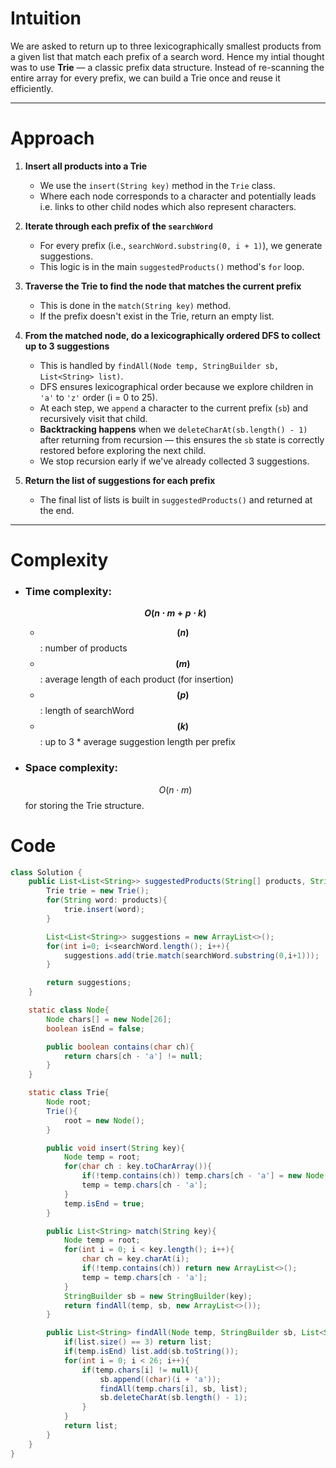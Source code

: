 # Intuition
We are asked to return up to three lexicographically smallest products from a given list that match each prefix of a search word. Hence my intial thought was to use **Trie** — a classic prefix data structure. Instead of re-scanning the entire array for every prefix, we can build a Trie once and reuse it efficiently.

---

# Approach

1. **Insert all products into a Trie**  
   - We use the `insert(String key)` method in the `Trie` class.  
   - Where each node corresponds to a character and potentially leads i.e. links to other child nodes which also represent characters.

2. **Iterate through each prefix of the `searchWord`**  
   - For every prefix (i.e., `searchWord.substring(0, i + 1)`), we generate suggestions.  
   - This logic is in the main `suggestedProducts()` method's `for` loop.

3. **Traverse the Trie to find the node that matches the current prefix**  
   - This is done in the `match(String key)` method.  
   - If the prefix doesn't exist in the Trie, return an empty list.

4. **From the matched node, do a lexicographically ordered DFS to collect up to 3 suggestions**  
   - This is handled by `findAll(Node temp, StringBuilder sb, List<String> list)`.  
   - DFS ensures lexicographical order because we explore children in `'a'` to `'z'` order (i = 0 to 25).  
   - At each step, we `append` a character to the current prefix (`sb`) and recursively visit that child.  
   - **Backtracking happens** when we `deleteCharAt(sb.length() - 1)` after returning from recursion — this ensures the `sb` state is correctly restored before exploring the next child.  
   - We stop recursion early if we've already collected 3 suggestions.


5. **Return the list of suggestions for each prefix**  
   - The final list of lists is built in `suggestedProducts()` and returned at the end.

---

# Complexity
- ### Time complexity:  
  **$$O(n \cdot m + p \cdot k)$$** 
  - **$$(n)$$**: number of products  
  - **$$(m)$$**: average length of each product (for insertion)  
  - **$$(p)$$**: length of searchWord  
  - **$$(k)$$**: up to 3 \* average suggestion length per prefix

- ### Space complexity:  
  $$O(n \cdot m)$$  for storing the Trie structure.

# Code
```java []
class Solution {
    public List<List<String>> suggestedProducts(String[] products, String searchWord) {
        Trie trie = new Trie();
        for(String word: products){
            trie.insert(word);   
        }

        List<List<String>> suggestions = new ArrayList<>();
        for(int i=0; i<searchWord.length(); i++){
            suggestions.add(trie.match(searchWord.substring(0,i+1)));
        }

        return suggestions;
    }

    static class Node{
        Node chars[] = new Node[26];
        boolean isEnd = false;

        public boolean contains(char ch){
            return chars[ch - 'a'] != null;
        }
    }

    static class Trie{
        Node root;
        Trie(){
            root = new Node();
        }

        public void insert(String key){
            Node temp = root;
            for(char ch : key.toCharArray()){
                if(!temp.contains(ch)) temp.chars[ch - 'a'] = new Node();
                temp = temp.chars[ch - 'a'];
            }
            temp.isEnd = true;
        }

        public List<String> match(String key){
            Node temp = root;
            for(int i = 0; i < key.length(); i++){
                char ch = key.charAt(i);
                if(!temp.contains(ch)) return new ArrayList<>();
                temp = temp.chars[ch - 'a']; 
            }
            StringBuilder sb = new StringBuilder(key);
            return findAll(temp, sb, new ArrayList<>());
        }

        public List<String> findAll(Node temp, StringBuilder sb, List<String> list){
            if(list.size() == 3) return list;
            if(temp.isEnd) list.add(sb.toString());
            for(int i = 0; i < 26; i++){
                if(temp.chars[i] != null){
                    sb.append((char)(i + 'a'));
                    findAll(temp.chars[i], sb, list);
                    sb.deleteCharAt(sb.length() - 1);
                }
            }
            return list;
        }
    }
}

